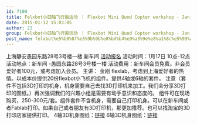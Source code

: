 ```yaml
---
id: 7100
title: Felxbot小四轴飞行器活动 ｜ Flexbot Mini Quod Copter workshop - Jan. 17
date: 2015-01-12 15:03:05
author: 23
group: Felxbot小四轴飞行器活动 ｜ Flexbot Mini Quod Copter workshop - Jan. 17
post_name: felxbot%e5%b0%8f%e5%9b%9b%e8%bd%b4%e9%a3%9e%e8%a1%8c%e5%99%a8%e6%b4%bb%e5%8a%a8-%ef%bd%9c-flexbot-mini-quod-copter-workshop-jan-18
---
```


上海静安愚园东路28号3号楼一楼 新车间
[活动报名](http://www.huodongxing.com/event/1264617453400)
活动时间：1月17日 10点-12点
活动地点：新车间 -愚园东路28号3号楼一楼
活动费用：新车间会员免费。非会员爱好者100元，或考虑加入会员。
主讲： 金刚 flexlab，考虑到上海爱好者的热情。以成本价提供20份flexbot小飞机的组件。提供4轴或6轴的套件。
注意（套件不包括3D打印的机身，机身需要自己去找3D打印机来加工。我们会分享3D打印的图纸。）再次强调我们的兴趣小组是需要有动手意识和态度的。
组件可在现场购买，250-300元/套。组件套件不含机身，需要自己打印机身。可以在新车间或者Fablab打印。如果自己或者朋友有3D打印机，那更加推荐。也可以找淘宝的3D打印店家提供打印。
4轴3D机身图纸：[链接](http://pan.baidu.com/s/1eQkZWRK)
6轴3D机身图纸：[链接](http://pan.baidu.com/s/1kT86wbt)